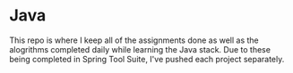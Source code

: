 # Java

This repo is where I keep all of the assignments done as well as the alogrithms completed daily while learning the Java stack.
Due to these being completed in Spring Tool Suite, I've pushed each project separately.
